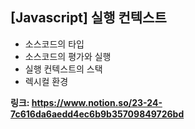 ## [Javascript] 실행 컨텍스트
- 소스코드의 타입
- 소스코드의 평가와 실행
- 실행 컨텍스트의 스택
- 렉시컬 환경

**링크: https://www.notion.so/23-24-7c616da6aedd4ec6b9b35709849726bd**
